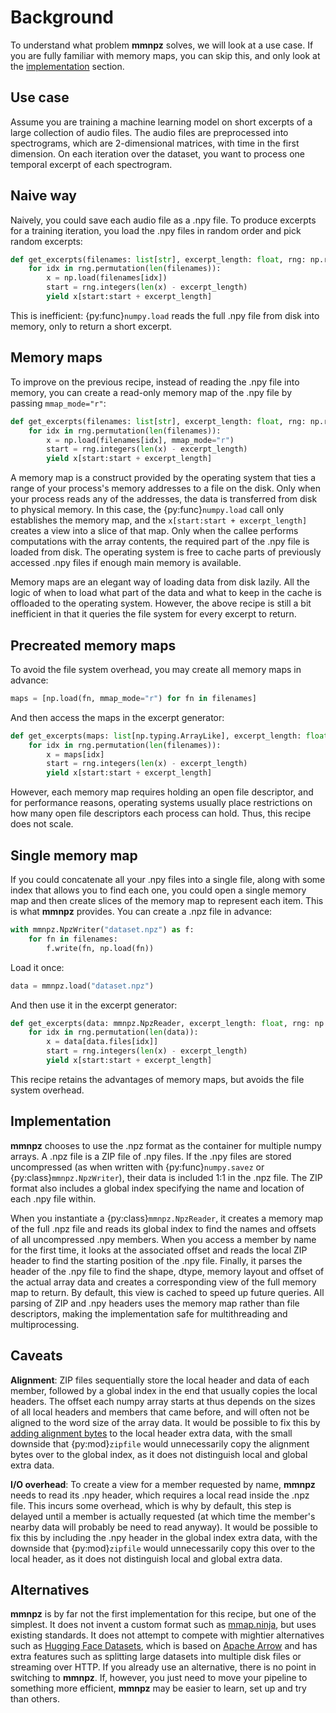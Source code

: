 Background
==========

To understand what problem **mmnpz** solves, we will look at a use case. If you
are fully familiar with memory maps, you can skip this, and only look at the
[implementation](#implementation) section.

## Use case

Assume you are training a machine learning model on short excerpts of a large
collection of audio files. The audio files are preprocessed into spectrograms,
which are 2-dimensional matrices, with time in the first dimension. On each
iteration over the dataset, you want to process one temporal excerpt of each
spectrogram.

## Naive way

Naively, you could save each audio file as a .npy file. To produce excerpts for
a training iteration, you load the .npy files in random order and pick random
excerpts:

```python
def get_excerpts(filenames: list[str], excerpt_length: float, rng: np.random.Generator):
    for idx in rng.permutation(len(filenames)):
        x = np.load(filenames[idx])
        start = rng.integers(len(x) - excerpt_length)
        yield x[start:start + excerpt_length]
```

This is inefficient: {py:func}`numpy.load` reads the full .npy file from disk into
memory, only to return a short excerpt.

## Memory maps

To improve on the previous recipe, instead of reading the .npy file into
memory, you can create a read-only memory map of the .npy file by passing
`mmap_mode="r"`:

```python
def get_excerpts(filenames: list[str], excerpt_length: float, rng: np.random.Generator):
    for idx in rng.permutation(len(filenames)):
        x = np.load(filenames[idx], mmap_mode="r")
        start = rng.integers(len(x) - excerpt_length)
        yield x[start:start + excerpt_length]
```

A memory map is a construct provided by the operating system that ties a range
of your process's memory addresses to a file on the disk. Only when your
process reads any of the addresses, the data is transferred from disk to
physical memory. In this case, the {py:func}`numpy.load` call only establishes
the memory map, and the `x[start:start + excerpt_length]` creates a view into a
slice of that map. Only when the callee performs computations with the array
contents, the required part of the .npy file is loaded from disk. The operating
system is free to cache parts of previously accessed .npy files if enough main
memory is available.

Memory maps are an elegant way of loading data from disk lazily. All the logic
of when to load what part of the data and what to keep in the cache is
offloaded to the operating system. However, the above recipe is still a bit
inefficient in that it queries the file system for every excerpt to return.

## Precreated memory maps

To avoid the file system overhead, you may create all memory maps in advance:

```python
maps = [np.load(fn, mmap_mode="r") for fn in filenames]
```

And then access the maps in the excerpt generator:

```python
def get_excerpts(maps: list[np.typing.ArrayLike], excerpt_length: float, rng: np.random.Generator):
    for idx in rng.permutation(len(filenames)):
        x = maps[idx]
        start = rng.integers(len(x) - excerpt_length)
        yield x[start:start + excerpt_length]
```

However, each memory map requires holding an open file descriptor, and for
performance reasons, operating systems usually place restrictions on how many
open file descriptors each process can hold. Thus, this recipe does not scale.

## Single memory map

If you could concatenate all your .npy files into a single file, along with
some index that allows you to find each one, you could open a single memory map
and then create slices of the memory map to represent each item. This is what
**mmnpz** provides. You can create a .npz file in advance:

```python
with mmnpz.NpzWriter("dataset.npz") as f:
    for fn in filenames:
        f.write(fn, np.load(fn))
```

Load it once:

```python
data = mmnpz.load("dataset.npz")
```

And then use it in the excerpt generator:

```python
def get_excerpts(data: mmnpz.NpzReader, excerpt_length: float, rng: np.random.Generator):
    for idx in rng.permutation(len(data)):
        x = data[data.files[idx]]
        start = rng.integers(len(x) - excerpt_length)
        yield x[start:start + excerpt_length]
```

This recipe retains the advantages of memory maps, but avoids the file system
overhead.

## Implementation

**mmnpz** chooses to use the .npz format as the container for multiple numpy
arrays. A .npz file is a ZIP file of .npy files. If the .npy files are stored
uncompressed (as when written with {py:func}`numpy.savez` or
{py:class}`mmnpz.NpzWriter`), their data is included 1:1 in the .npz file. The
ZIP format also includes a global index specifying the name and location of
each .npy file within.

When you instantiate a {py:class}`mmnpz.NpzReader`, it creates a memory map of
the full .npz file and reads its global index to find the names and offsets of
all uncompressed .npy members. When you access a member by name for the first
time, it looks at the associated offset and reads the local ZIP header to find
the starting position of the .npy file. Finally, it parses the header of the
.npy file to find the shape, dtype, memory layout and offset of the actual
array data and creates a corresponding view of the full memory map to return.
By default, this view is cached to speed up future queries. All parsing of ZIP
and .npy headers uses the memory map rather than file descriptors, making the
implementation safe for multithreading and multiprocessing.

## Caveats

**Alignment**: ZIP files sequentially store the local header and data of each
member, followed by a global index in the end that usually copies the local
headers. The offset each numpy array starts at thus depends on the sizes of all
local headers and members that came before, and will often not be aligned to
the word size of the array data. It would be possible to fix this by [adding
alignment bytes](https://issues.apache.org/jira/browse/COMPRESS-391) to the
local header extra data, with the small downside that {py:mod}`zipfile` would
unnecessarily copy the alignment bytes over to the global index, as it does
not distinguish local and global extra data.

**I/O overhead**: To create a view for a member requested by name,
**mmnpz** needs to read its .npy header, which requires a local read inside the
.npz file. This incurs some overhead, which is why by default, this step is
delayed until a member is actually requested (at which time the member's nearby
data will probably be need to read anyway). It would be possible to fix this
by including the .npy header in the global index extra data, with the downside
that {py:mod}`zipfile` would unnecessarily copy this over to the local header,
as it does not distinguish local and global extra data.

## Alternatives

**mmnpz** is by far not the first implementation for this recipe, but one of
the simplest. It does not invent a custom format such as
[mmap.ninja](https://github.com/hristo-vrigazov/mmap.ninja), but uses existing
standards. It does not attempt to compete with mightier alternatives such as
[Hugging Face Datasets](https://huggingface.co/docs/datasets/index), which is
based on [Apache Arrow](https://arrow.apache.org/) and has extra features such
as splitting large datasets into multiple disk files or streaming over HTTP.
If you already use an alternative, there is no point in switching to **mmnpz**.
If, however, you just need to move your pipeline to something more efficient,
**mmnpz** may be easier to learn, set up and try than others.
